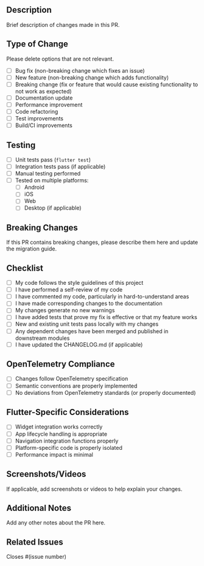 ## Description

Brief description of changes made in this PR.

## Type of Change

Please delete options that are not relevant.

- [ ] Bug fix (non-breaking change which fixes an issue)
- [ ] New feature (non-breaking change which adds functionality)
- [ ] Breaking change (fix or feature that would cause existing functionality to not work as expected)
- [ ] Documentation update
- [ ] Performance improvement
- [ ] Code refactoring
- [ ] Test improvements
- [ ] Build/CI improvements

## Testing

- [ ] Unit tests pass (`flutter test`)
- [ ] Integration tests pass (if applicable)
- [ ] Manual testing performed
- [ ] Tested on multiple platforms:
  - [ ] Android
  - [ ] iOS
  - [ ] Web
  - [ ] Desktop (if applicable)

## Breaking Changes

If this PR contains breaking changes, please describe them here and update the migration guide.

## Checklist

- [ ] My code follows the style guidelines of this project
- [ ] I have performed a self-review of my code
- [ ] I have commented my code, particularly in hard-to-understand areas
- [ ] I have made corresponding changes to the documentation
- [ ] My changes generate no new warnings
- [ ] I have added tests that prove my fix is effective or that my feature works
- [ ] New and existing unit tests pass locally with my changes
- [ ] Any dependent changes have been merged and published in downstream modules
- [ ] I have updated the CHANGELOG.md (if applicable)

## OpenTelemetry Compliance

- [ ] Changes follow OpenTelemetry specification
- [ ] Semantic conventions are properly implemented
- [ ] No deviations from OpenTelemetry standards (or properly documented)

## Flutter-Specific Considerations

- [ ] Widget integration works correctly
- [ ] App lifecycle handling is appropriate
- [ ] Navigation integration functions properly
- [ ] Platform-specific code is properly isolated
- [ ] Performance impact is minimal

## Screenshots/Videos

If applicable, add screenshots or videos to help explain your changes.

## Additional Notes

Add any other notes about the PR here.

## Related Issues

Closes #(issue number)
